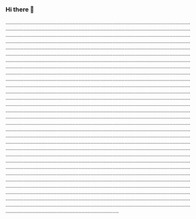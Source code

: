 ### Hi there 👋

....................................................................................................................................................................................................................................................................................................................................................................................................................................................................................................................................................................................................................................................................................................................................................................................................................................................................................................................................................................................................................................................................................................................................................................................................................................................................................................................................................................................................................................................................................................................................................................................................................................................................................................................................................................................................................................................................................................................................................................................................................................................................................................................................................................................................................................................................................................................................................................................................................................................................................................................................................................................................................................................................................................................................................................................................................................................................................................................................................................................................................................................................................................................................................................................................................................................................................................................................................................................................................................................................................................................................................................................................................................................................................................................................................................................................................................................................................................................................................